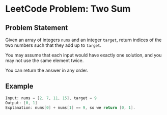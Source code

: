 # LeetCode Problem: Two Sum

## Problem Statement

Given an array of integers `nums` and an integer `target`, return indices of the two numbers such that they add up to `target`.

You may assume that each input would have exactly one solution, and you may not use the same element twice.

You can return the answer in any order.

## Example

```java
Input: nums = [2, 7, 11, 15], target = 9
Output: [0, 1]
Explanation: nums[0] + nums[1] == 9, so we return [0, 1].
